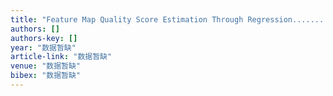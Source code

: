 ```yaml
---
title: "Feature Map Quality Score Estimation Through Regression.............. IMH Rahman, C. Hollitt, and M. Zhang 1793 Fast 2D Complex Gabor Filter With Kernel Decomposition …"
authors: []
authors-key: []
year: "数据暂缺"
article-link: "数据暂缺"
venue: "数据暂缺"
bibex: "数据暂缺"
---
```

